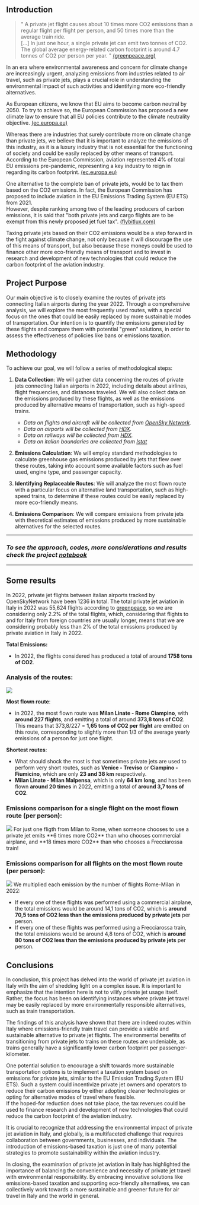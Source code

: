 ## Introduction
>" A private jet flight causes about 10 times more CO2 emissions than a regular flight per flight per person, and 50 times more than the average train ride.  
> [...] In just one hour, a single private jet can emit two tonnes of CO2. The global average energy-related carbon footprint is around 4.7 tonnes of CO2 per person per year. " [(greenpeace.org)](https://www.greenpeace.org/international/act/ban-private-jets/)

In an era where environmental awareness and concern for climate change are increasingly urgent, analyzing emissions from industries related to air travel, such as private jets, plays a crucial role in understanding the environmental impact of such activities and identifying more eco-friendly alternatives.

As European citizens, we know that EU aims to become carbon neutral by 2050. To try to achieve so, the European Commission has proposed a new climate law to ensure that all EU policies contribute to the climate neutrality objective. [(ec.europa.eu)](https://ec.europa.eu/clima/policies/eu-climate-action/law_en)

Whereas there are industries that surely contribute more on climate change than private jets, we believe that it is important to analyze the emissions of this industry, as it is a luxury industry that is not essential for the functioning of society and could be easily replaced by other means of transport.  
According to the European Commission, aviation represented 4% of total EU emissions pre-pandemic, representing a key industry to reign in regarding its carbon footprint. [(ec.europa.eu)](https://ec.europa.eu/clima/policies/transport/aviation_en)

One alternative to the complete ban of private jets, would be to tax them based on the CO2 emissions. In fact, the European Commission has proposed to include aviation in the EU Emissions Trading System (EU ETS) from 2021.  
However, despite ranking among two of the leading producers of carbon emissions, it is said that "both private jets and cargo flights are to be exempt from this newly proposed jet fuel tax". [(flybitlux.com)](https://flybitlux.com/eu-proposes-to-exempt-private-jets-from-fuel-tax/)

Taxing private jets based on their CO2 emissions would be a step forward in the fight against climate change, not only because it will discourage the use of this means of transport, but also because these moneys could be used to finance other more eco-friendly means of transport and to invest in research and development of new technologies that could reduce the carbon footprint of the aviation industry.

## Project Purpose

Our main objective is to closely examine the routes of private jets connecting Italian airports during the year 2022. Through a comprehensive analysis, we will explore the most frequently used routes, with a special focus on the ones that could be easily replaced by more sustainable modes of transportation. Our intention is to quantify the emissions generated by these flights and compare them with potential "green" solutions, in order to assess the effectiveness of policies like bans or emissions taxation.

## Methodology

To achieve our goal, we will follow a series of methodological steps:

1. **Data Collection**: We will gather data concerning the routes of private jets connecting Italian airports in 2022, including details about airlines, flight frequencies, and distances traveled. We will also collect data on the emissions produced by these flights, as well as the emissions produced by alternative means of transportation, such as high-speed trains.  

    - *Data on flights and aircraft will be collected from [OpenSky Network](https://opensky-network.org/).*  
    - *Data on airports will be collected from [HDX](https://data.humdata.org/dataset/ourairports-ita?force_layout=desktop).*  
    - *Data on railways will be collected from [HDX](https://data.humdata.org).*  
    - *Data on italian boundaries are collected from [Istat](https://www.istat.it/it/archivio/222527)*  

2. **Emissions Calculation**: We will employ standard methodologies to calculate greenhouse gas emissions produced by jets that flew over these routes, taking into account some available factors such as fuel used, engine type, and passenger capacity.

3. **Identifying Replaceable Routes**: We will analyze the most flown route with a particular focus on alternative land transportation, such as high-speed trains, to determine if these routes could be easily replaced by more eco-friendly means.

4. **Emissions Comparison**: We will compare emissions from private jets with theoretical estimates of emissions produced by more sustainable alternatives for the selected routes.

---

### *To see the approach, codes, more considerations and results check the project [notebook](https://github.com/LookAtPiomba/AircraftTracker/blob/5a27a9dce055fea228e757c93702d45bceff0b19/project.ipynb)*

---

## Some results
In 2022, private jet flights between italian airports tracked by OpenSkyNetwork have been 1236 in total. The total private jet aviation in Italy in 2022 was 55,624 flights according to [greenpeace](https://www.greenpeace.org/international/act/ban-private-jets/), so we are considering only 2.2% of the total flights, which, considering that flights to and for Italy from foreign countries are usually longer, means that we are considering probably less than 2% of the total emissions produced by private aviation in Italy in 2022.

**Total Emissions:**  
- In 2022, the flights considered has produced a total of around **1758 tons of CO2**.

### Analysis of the routes:
<img src="https://github.com/LookAtPiomba/AircraftTracker/blob/e1f98a9e7c772ad1f136d5772cd30b244860b0b5/img/routes.png">

**Most flown route**: 
- in 2022, the most flown route was **Milan Linate - Rome Ciampino**, with **around 227 flights**, and emitting a total of around **373,8 tons of CO2**. This means that 373,8/227 = **1,65 tons of CO2 per flight** are emitted on this route, corresponding to slightly more than 1/3 of the average yearly emissions of a person for just one flight.

**Shortest routes**:
-  What should shock the most is that sometimes private jets are used to perform very short routes, such as **Venice - Treviso** or **Ciampino - Fiumicino**, which are only **23 and 38 km** respectively.
- **Milan Linate - Milan Malpensa**, which is only **64 km long**, and has been flown **around 20 times** in 2022, emitting a total of **around 3,7 tons of CO2**.

### Emissions comparison for a single flight on the most flown route (per person):
<img src="https://github.com/LookAtPiomba/AircraftTracker/blob/cf0b8e7a98fa333490f85d1dd44f0e8261aa4ab7/img/barplot.png">
For just one fligth from Milan to Rome, when someone chooses to use a private jet emits **6 times more CO2** than who chooses commercial airplane, and **18 times more CO2** than who chooses a Frecciarossa train!

### Emissions comparison for all flights on the most flown route (per person):
<img src="https://github.com/LookAtPiomba/AircraftTracker/blob/cf0b8e7a98fa333490f85d1dd44f0e8261aa4ab7/img/bubbles.png">
We multiplied each emission by the number of flights Rome-Milan in 2022:  

- If every one of these flights was performed using a commercial airplane, the total emissions would be around 14,1 tons of CO2, which is **around 70,5 tons of CO2 less than the emissions produced by private jets** per person.
- If every one of these flights was performed using a Frecciarossa train, the total emissions would be around  4,8 tons of CO2, which is **around 80 tons of CO2 less than the emissions produced by private jets** per person.

## Conclusions
In conclusion, this project has delved into the world of private jet aviation in Italy with the aim of shedding light on a complex issue. It is important to emphasize that the intention here is not to vilify private jet usage itself. Rather, the focus has been on identifying instances where private jet travel may be easily replaced by more environmentally responsible alternatives, such as train transportation.

The findings of this analysis have shown that there are indeed routes within Italy where emissions-friendly train travel can provide a viable and sustainable alternative to private jet flights. The environmental benefits of transitioning from private jets to trains on these routes are undeniable, as trains generally have a significantly lower carbon footprint per passenger-kilometer.

One potential solution to encourage a shift towards more sustainable transportation options is to implement a taxation system based on emissions for private jets, similar to the EU Emission Trading System (EU ETS). Such a system could incentivize private jet owners and operators to reduce their carbon emissions by either adopting cleaner technologies or opting for alternative modes of travel where feasible.  
If the hoped-for reduction does not take place, the tax revenues could be used to finance research and development of new technologies that could reduce the carbon footprint of the aviation industry.

It is crucial to recognize that addressing the environmental impact of private jet aviation in Italy, and globally, is a multifaceted challenge that requires collaboration between governments, businesses, and individuals. The introduction of emissions-based taxation is just one of many potential strategies to promote sustainability within the aviation industry.

In closing, the examination of private jet aviation in Italy has highlighted the importance of balancing the convenience and necessity of private jet travel with environmental responsibility. By embracing innovative solutions like emissions-based taxation and supporting eco-friendly alternatives, we can collectively work towards a more sustainable and greener future for air travel in Italy and the world in general.
